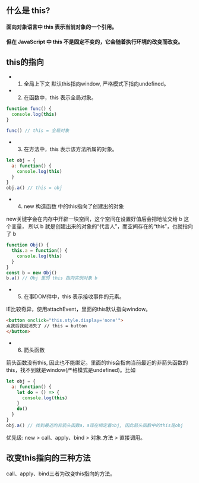 ## 什么是 this?
#### 面向对象语言中 this 表示当前对象的一个引用。

#### 但在 JavaScript 中 this 不是固定不变的，它会随着执行环境的改变而改变。

## this的指向
* 1. 全局上下文
  默认this指向window, 严格模式下指向undefined。

* 2. 在函数中，this 表示全局对象。
```javascript
function func() {
  console.log(this)
}

func() // this = 全局对象
```

* 3. 在方法中，this 表示该方法所属的对象。
```javascript
let obj = {
  a: function() {
    console.log(this)
  }
}
obj.a() // this = obj
```

* 4. new 构造函数 中的this指向了创建出的对象

new关键字会在内存中开辟一块空间，这个空间在设置好值后会把地址交给 b 这个变量，
所以 b 就是创建出来的对象的“代言人”，而空间存在的“this”，也就指向了 b 
```javascript
function Obj() {
  this.a = function() {
    console.log(this)
  }
}
const b = new Obj()
b.a() // Obj 里的 this 指向实例对象 b
```

* 5. 在事DOM件中，this 表示接收事件的元素。

IE比较奇异，使用attachEvent，里面的this默认指向window。
```html
<button onclick="this.style.display='none'">
点我后我就消失了 // this = button
</button>
```

* 6. 箭头函数

箭头函数没有this, 因此也不能绑定。里面的this会指向当前最近的非箭头函数的this，找不到就是window(严格模式是undefined)。比如
```javascript
let obj = {
  a: function() {
    let do = () => {
      console.log(this)
    }
    do()
  }
}
obj.a() // 找到最近的非箭头函数a，a现在绑定着obj, 因此箭头函数中的this是obj
```
优先级: new > call、apply、bind > 对象.方法 > 直接调用。 

## 改变this指向的三种方法
call、apply、bind三者为改变this指向的方法。